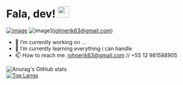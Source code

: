 # Fala, dev! <img src="https://raw.githubusercontent.com/MartinHeinz/MartinHeinz/master/wave.gif" width="30px">

[![image](https://img.shields.io/badge/LinkedIn-0077B5?style=for-the-badge&logo=linkedin&logoColor=white)](https://www.linkedin.com/in/johnerik63/)
![image](https://img.shields.io/badge/Gmail-D14836?style=for-the-badge&logo=gmail&logoColor=white)](johnerik63@gmail.com)
- 🔭 I’m currently working on ...
- 🌱 I’m currently learning everything i can handle
- 📫 How to reach me: johnerik63@gmail.com // +55 12 981588905


![Anurag's GitHub stats](https://github-readme-stats.vercel.app/api?username=johnerik63&show_icons=true&theme=dark)  
[![Top Langs](https://github-readme-stats.vercel.app/api/top-langs/?username=johnerik63&layout=compact&card_width=445px&theme=dark)](https://github.com/anuraghazra/github-readme-stats)


